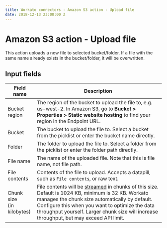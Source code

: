 ```yaml
---
title: Workato connectors - Amazon S3 action - Upload file
date: 2018-12-13 23:00:00 Z
---
```


# Amazon S3 action - Upload file
This action uploads a new file to selected bucket/folder. If a file with the same name already exists in the bucket/folder, it will be overwritten.

## Input fields
| Field name | Description |
|---|---|
| Bucket region | The region of the bucket to upload the file to, e.g. us-west-2. In Amazon S3, go to **Bucket > Properties > Static website hosting** to find your region in the Endpoint URL. |
| Bucket | The bucket to upload the file to. Select a bucket from the picklist or enter the bucket name directly. |
| Folder | The folder to upload the file to. Select a folder from the picklist or enter the folder path directly. |
| File name | The name of the uploaded file. Note that this is file name, not file path. |
| File contents | Contents of the file to upload. Accepts a datapill, such as `File contents`, or raw text. |
| Chunk size<br>(in kilobytes) | File contents will be [streamed](https://docs.workato.com/features/file-streaming.html) in chunks of this size. Default is 1024 KB, minimum is 32 KB. Workato manages the chunk size automatically by default. Configure this when you want to optimize the data throughput yourself. Larger chunk size will increase throughput, but may exceed API limit. |
